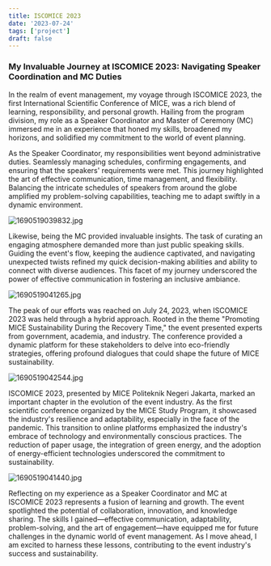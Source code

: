 ```yaml
---
title: ISCOMICE 2023
date: '2023-07-24'
tags: ['project']
draft: false
---
```


### My Invaluable Journey at ISCOMICE 2023: Navigating Speaker Coordination and MC Duties

In the realm of event management, my voyage through ISCOMICE 2023, the first International Scientific Conference of MICE, was a rich blend of learning, responsibility, and personal growth. Hailing from the program division, my role as a Speaker Coordinator and Master of Ceremony (MC) immersed me in an experience that honed my skills, broadened my horizons, and solidified my commitment to the world of event planning.

As the Speaker Coordinator, my responsibilities went beyond administrative duties. Seamlessly managing schedules, confirming engagements, and ensuring that the speakers' requirements were met. This journey highlighted the art of effective communication, time management, and flexibility. Balancing the intricate schedules of speakers from around the globe amplified my problem-solving capabilities, teaching me to adapt swiftly in a dynamic environment.

![1690519039832.jpg](https://postimg.cc/WFdzRY9S)

Likewise, being the MC provided invaluable insights. The task of curating an engaging atmosphere demanded more than just public speaking skills. Guiding the event's flow, keeping the audience captivated, and navigating unexpected twists refined my quick decision-making abilities and ability to connect with diverse audiences. This facet of my journey underscored the power of effective communication in fostering an inclusive ambiance.

![1690519041265.jpg](https://postimg.cc/TLBwTjFx)

The peak of our efforts was reached on July 24, 2023, when ISCOMICE 2023 was held through a hybrid approach. Rooted in the theme "Promoting MICE Sustainability During the Recovery Time," the event presented experts from government, academia, and industry. The conference provided a dynamic platform for these stakeholders to delve into eco-friendly strategies, offering profound dialogues that could shape the future of MICE sustainability.

![1690519042544.jpg](https://postimg.cc/R3shDxTN)

ISCOMICE 2023, presented by MICE Politeknik Negeri Jakarta, marked an important chapter in the evolution of the event industry. As the first scientific conference organized by the MICE Study Program, it showcased the industry's resilience and adaptability, especially in the face of the pandemic. This transition to online platforms emphasized the industry's embrace of technology and environmentally conscious practices. The reduction of paper usage, the integration of green energy, and the adoption of energy-efficient technologies underscored the commitment to sustainability.

![1690519041440.jpg](https://postimg.cc/ctYJCgGn)

Reflecting on my experience as a Speaker Coordinator and MC at ISCOMICE 2023 represents a fusion of learning and growth. The event spotlighted the potential of collaboration, innovation, and knowledge sharing. The skills I gained—effective communication, adaptability, problem-solving, and the art of engagement—have equipped me for future challenges in the dynamic world of event management. As I move ahead, I am excited to harness these lessons, contributing to the event industry's success and sustainability.
